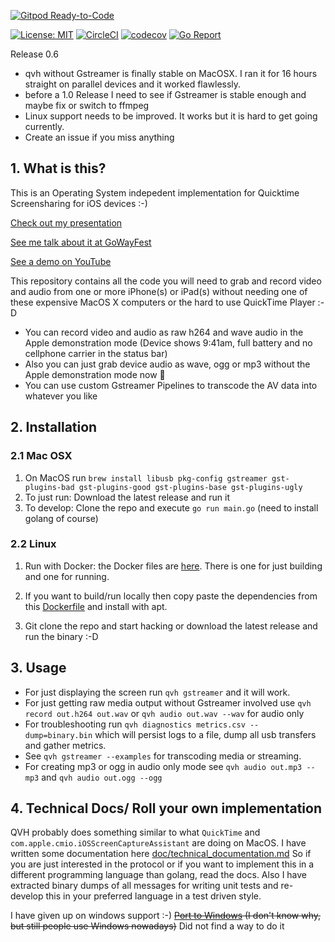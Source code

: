 [![Gitpod Ready-to-Code](https://img.shields.io/badge/Gitpod-Ready--to--Code-blue?logo=gitpod)](https://gitpod.io/#https://github.com/danielpaulus/quicktime_video_hack)

[![License: MIT](https://img.shields.io/badge/License-MIT-yellow.svg)](https://opensource.org/licenses/MIT)
[![CircleCI](https://circleci.com/gh/danielpaulus/quicktime_video_hack.svg?style=svg)](https://circleci.com/gh/danielpaulus/quicktime_video_hack)
[![codecov](https://codecov.io/gh/danielpaulus/quicktime_video_hack/branch/master/graph/badge.svg)](https://codecov.io/gh/danielpaulus/quicktime_video_hack)
[![Go Report](https://goreportcard.com/badge/github.com/danielpaulus/quicktime_video_hack)](https://goreportcard.com/report/github.com/danielpaulus/quicktime_video_hack)

Release 0.6

- qvh without Gstreamer is finally stable on MacOSX. I ran it for 16 hours straight on parallel devices and it worked flawlessly.
- before a 1.0 Release I need to see if Gstreamer is stable enough and maybe fix or switch to ffmpeg
- Linux support needs to be improved. It works but it is hard to get going currently.
- Create an issue if you miss anything

## 1. What is this?

This is an Operating System indepedent implementation for Quicktime Screensharing for iOS devices :-)

[Check out my presentation](https://danielpaulus.github.io/quicktime_video_hack_presentation)

[See me talk about it at GoWayFest](https://www.youtube.com/watch?v=jghi4nCBRwc)

[See a demo on YouTube](https://youtu.be/8v5f_ybSjHk)

This repository contains all the code you will need to grab and record video and audio from one or more iPhone(s) or iPad(s)
without needing one of these expensive MacOS X computers or the hard to use QuickTime Player :-D

- You can record video and audio as raw h264 and wave audio in the Apple demonstration mode (Device shows 9:41am, full battery and no cellphone carrier in the status bar)
- Also you can just grab device audio as wave, ogg or mp3 without the Apple demonstration mode now 🎉
- You can use custom Gstreamer Pipelines to transcode the AV data into whatever you like

## 2. Installation

### 2.1 Mac OSX

1. On MacOS run `brew install libusb pkg-config gstreamer gst-plugins-bad gst-plugins-good gst-plugins-base gst-plugins-ugly`
2. To just run: Download the latest release and run it
3. To develop: Clone the repo and execute `go run main.go` (need to install golang of course)

### 2.2 Linux

1. Run with Docker: the Docker files are [here](https://github.com/danielpaulus/quicktime_video_hack/tree/master/docker). There is one for just building and one for running.

2. If you want to build/run locally then copy paste the dependencies from this [Dockerfile](https://github.com/danielpaulus/quicktime_video_hack/blob/master/docker/Dockerfile.debian) and install with apt.
3. Git clone the repo and start hacking or download the latest release and run the binary :-D

## 3. Usage

- For just displaying the screen run `qvh gstreamer` and it will work.
- For just getting raw media output without Gstreamer involved use `qvh record out.h264 out.wav` or `qvh audio out.wav --wav` for audio only
- For troubleshooting run `qvh diagnostics metrics.csv --dump=binary.bin` which will persist logs to a file, dump all usb transfers and gather metrics.
- See `qvh gstreamer --examples` for transcoding media or streaming.
- For creating mp3 or ogg in audio only mode see `qvh audio out.mp3 --mp3` and `qvh audio out.ogg --ogg`

## 4. Technical Docs/ Roll your own implementation

QVH probably does something similar to what `QuickTime` and `com.apple.cmio.iOSScreenCaptureAssistant` are doing on MacOS.
I have written some documentation here [doc/technical_documentation.md](https://github.com/danielpaulus/quicktime_video_hack/blob/master/doc/technical_documentation.md)
So if you are just interested in the protocol or if you want to implement this in a different programming language than golang, read the docs.
Also I have extracted binary dumps of all messages for writing unit tests and re-develop this in your preferred language in a test driven style.

I have given up on windows support :-)
~~[Port to Windows](https://github.com/danielpaulus/quicktime_video_hack/tree/windows/windows) (I don't know why, but still people use Windows nowadays)~~ Did not find a way to do it

